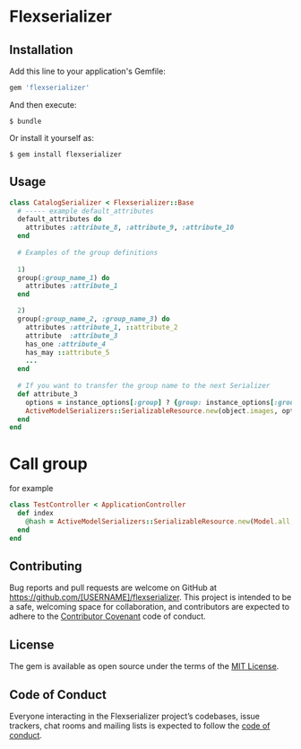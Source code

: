 # Flexserializer

## Installation

Add this line to your application's Gemfile:

```ruby
gem 'flexserializer'
```

And then execute:

    $ bundle

Or install it yourself as:

    $ gem install flexserializer

## Usage

```ruby
class CatalogSerializer < Flexserializer::Base
  # ----- example default_attributes
  default_attributes do
    attributes :attribute_8, :attribute_9, :attribute_10
  end
  
  # Examples of the group definitions
  
  1)
  group(:group_name_1) do
    attributes :attribute_1
  end

  2)
  group(:group_name_2, :group_name_3) do
    attributes :attribute_1, ::attribute_2
    attribute  :attribute_3
    has_one :attribute_4
    has_may ::attribute_5
    ...
  end
    
  # If you want to transfer the group name to the next Serializer 
  def attribute_3
    options = instance_options[:group] ? {group: instance_options[:group]} : {}
    ActiveModelSerializers::SerializableResource.new(object.images, options).serializable_hash
  end
end
```

# Call group

for example
```ruby
class TestController < ApplicationController
  def index
    @hash = ActiveModelSerializers::SerializableResource.new(Model.all, {group: :group_name_3}).serializable_hash
  end
end
```

## Contributing

Bug reports and pull requests are welcome on GitHub at https://github.com/[USERNAME]/flexserializer. This project is intended to be a safe, welcoming space for collaboration, and contributors are expected to adhere to the [Contributor Covenant](http://contributor-covenant.org) code of conduct.

## License

The gem is available as open source under the terms of the [MIT License](http://opensource.org/licenses/MIT).

## Code of Conduct

Everyone interacting in the Flexserializer project’s codebases, issue trackers, chat rooms and mailing lists is expected to follow the [code of conduct](https://github.com/[USERNAME]/flexserializer/blob/master/CODE_OF_CONDUCT.md).
